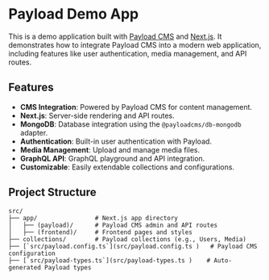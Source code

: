 # Payload Demo App

This is a demo application built with [Payload CMS](https://payloadcms.com/) and [Next.js](https://nextjs.org/). It demonstrates how to integrate Payload CMS into a modern web application, including features like user authentication, media management, and API routes.

## Features

- **CMS Integration**: Powered by Payload CMS for content management.
- **Next.js**: Server-side rendering and API routes.
- **MongoDB**: Database integration using the `@payloadcms/db-mongodb` adapter.
- **Authentication**: Built-in user authentication with Payload.
- **Media Management**: Upload and manage media files.
- **GraphQL API**: GraphQL playground and API integration.
- **Customizable**: Easily extendable collections and configurations.

## Project Structure

```plaintext
src/
├── app/                # Next.js app directory
│   ├── (payload)/      # Payload CMS admin and API routes
│   ├── (frontend)/     # Frontend pages and styles
├── collections/        # Payload collections (e.g., Users, Media)
├── [`src/payload.config.ts`](src/payload.config.ts )   # Payload CMS configuration
├── [`src/payload-types.ts`](src/payload-types.ts )    # Auto-generated Payload types
```
